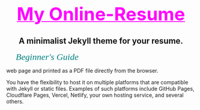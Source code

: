 <h1 align="center"> <font color="#FF00FF"><u><b><font  size="7">My Online-Resume</font><font size="7">
</font></b></u></font></p>
</h1>


<h2 align="center">A minimalist Jekyll theme for your resume.</h2>

<i><font face="Arial Rounded MT Bold">
:man_technologist: <font size="5" color="#008080">Beginner's Guide</font></font><font size="5" color="#800080" face="Arial Rounded MT Bold">
</font></i></p>



 web page and printed as a PDF file directly from the browser.

You have the flexibility to host it on multiple platforms that are compatible with Jekyll or static files. Examples of such platforms include GitHub Pages, Cloudflare Pages, Vercel, Netlify, your own hosting service, and several others.



